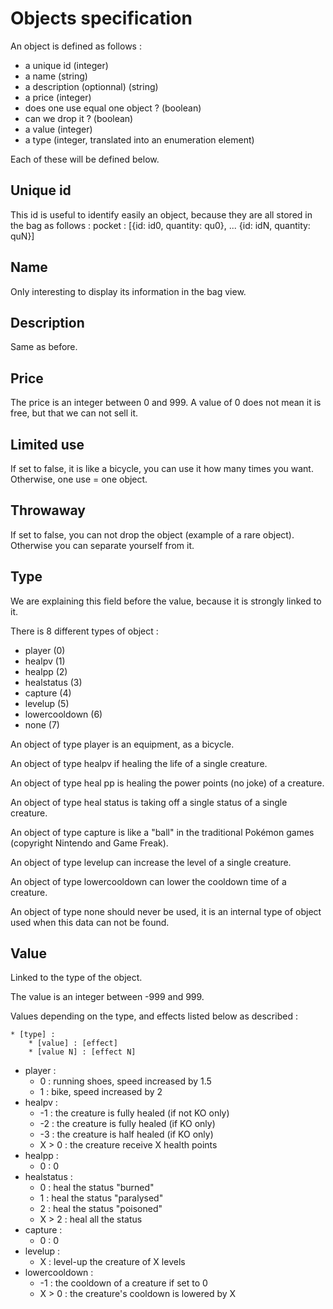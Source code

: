 Objects specification
=====================
An object is defined as follows :

* a unique id (integer)
* a name (string)
* a description (optionnal) (string)
* a price (integer)
* does one use equal one object ? (boolean)
* can we drop it ? (boolean)
* a value (integer)
* a type (integer, translated into an enumeration element)

Each of these will be defined below.

## Unique id
This id is useful to identify easily an object, because they are all stored in the bag as follows :
pocket : [{id: id0, quantity: qu0}, ... {id: idN, quantity: quN}]

## Name
Only interesting to display its information in the bag view.

## Description
Same as before.

## Price
The price is an integer between 0 and 999. A value of 0 does not mean it is free, but that we can not sell it.

## Limited use
If set to false, it is like a bicycle, you can use it how many times you want. Otherwise, one use = one object.

## Throwaway
If set to false, you can not drop the object (example of a rare object). Otherwise you can separate yourself from it.

## Type
We are explaining this field before the value, because it is strongly linked to it.

There is 8 different types of object :

* player (0)
* healpv (1)
* healpp (2)
* healstatus (3)
* capture (4)
* levelup (5)
* lowercooldown (6)
* none (7)

An object of type player is an equipment, as a bicycle.

An object of type healpv if healing the life of a single creature.

An object of type heal pp is healing the power points (no joke) of a creature.

An object of type heal status is taking off a single status of a single creature.

An object of type capture is like a "ball" in the traditional Pokémon games (copyright Nintendo and Game Freak).

An object of type levelup can increase the level of a single creature.

An object of type lowercooldown can lower the cooldown time of a creature.

An object of type none should never be used, it is an internal type of object used when this data can not be found.

## Value
Linked to the type of the object.

The value is an integer between -999 and 999.

Values depending on the type, and effects listed below as described :

```
* [type] :
    * [value] : [effect]
    * [value N] : [effect N]
```

* player :
    * 0 : running shoes, speed increased by 1.5
    * 1 : bike, speed increased by 2
* healpv :
    * -1 : the creature is fully healed (if not KO only)
    * -2 : the creature is fully healed (if KO only)
    * -3 : the creature is half healed (if KO only)
    * X > 0 : the creature receive X health points
* healpp :
    * 0 : 0
* healstatus :
    * 0 : heal the status "burned"
    * 1 : heal the status "paralysed"
    * 2 : heal the status "poisoned"
    * X > 2 : heal all the status
* capture :
    * 0 : 0
* levelup :
    * X : level-up the creature of X levels
* lowercooldown :
    * -1 : the cooldown of a creature if set to 0
    * X > 0 : the creature's cooldown is lowered by X













